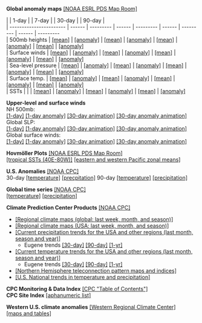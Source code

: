 **Global anomaly maps**  [[NOAA ESRL PDS Map Room]](https://www.esrl.noaa.gov/psd/map/)

|                         | 1-day  |           | 7-day  |           | 30-day |           | 90-day |           
| ----------------------- | ------ | --------- | ------ | --------- | ------ | --------- | ------ | ---------            
| 500mb&nbsp;heights      | [[mean]](http://www.cdc.noaa.gov/map/images/fnl/500z_01.fnl.gif) | [[anomaly]](http://www.cdc.noaa.gov/map/images/fnl/500z_01a.fnl.gif) | [[mean]](http://www.cdc.noaa.gov/map/images/fnl/500z_07.fnl.gif) | [[anomaly]](http://www.cdc.noaa.gov/map/images/fnl/500z_07a.fnl.gif) | [[mean]](http://www.cdc.noaa.gov/map/images/fnl/500z_30.fnl.gif) | [[anomaly]](http://www.cdc.noaa.gov/map/images/fnl/500z_30a.fnl.gif) | [[mean]](http://www.cdc.noaa.gov/map/images/fnl/500z_90.fnl.gif) | [[anomaly]](http://www.cdc.noaa.gov/map/images/fnl/500z_90a.fnl.gif)          
| Surface&nbsp;winds      | [[mean]](http://www.cdc.noaa.gov/map/images/fnl/sfctmpmer_01.fnl.gif) | [[anomaly]](http://www.cdc.noaa.gov/map/images/fnl/sfctmpmer_01a.fnl.gif) | [[mean]](http://www.cdc.noaa.gov/map/images/fnl/sfctmpmer_07.fnl.gif) | [[anomaly]](http://www.cdc.noaa.gov/map/images/fnl/sfctmpmer_07a.fnl.gif) | [[mean]](http://www.cdc.noaa.gov/map/images/fnl/sfctmpmer_30.fnl.gif) | [[anomaly]](http://www.cdc.noaa.gov/map/images/fnl/sfctmpmer_30a.fnl.gif) | [[mean]](http://www.cdc.noaa.gov/map/images/fnl/sfctmpmer_90.fnl.gif) | [[anomaly]](http://www.cdc.noaa.gov/map/images/fnl/sfctmpmer_90a.fnl.gif)          
| Sea-level&nbsp;pressure | [[mean]](http://www.cdc.noaa.gov/map/images/fnl/sfctmpmer_01.fnl.gif) | [[anomaly]](http://www.cdc.noaa.gov/map/images/fnl/sfctmpmer_01a.fnl.gif) | [[mean]](http://www.cdc.noaa.gov/map/images/fnl/sfctmpmer_07.fnl.gif) | [[anomaly]](http://www.cdc.noaa.gov/map/images/fnl/sfctmpmer_07a.fnl.gif) | [[mean]](http://www.cdc.noaa.gov/map/images/fnl/sfctmpmer_30.fnl.gif) | [[anomaly]](http://www.cdc.noaa.gov/map/images/fnl/sfctmpmer_30a.fnl.gif) | [[mean]](http://www.cdc.noaa.gov/map/images/fnl/sfctmpmer_90.fnl.gif) | [[anomaly]](http://www.cdc.noaa.gov/map/images/fnl/sfctmpmer_90a.fnl.gif)          
| Surface&nbsp;temp.      | [[mean]](http://www.cdc.noaa.gov/map/images/fnl/sfctmpmer_01.fnl.gif) | [[anomaly]](http://www.cdc.noaa.gov/map/images/fnl/sfctmpmer_01a.fnl.gif) | [[mean]](http://www.cdc.noaa.gov/map/images/fnl/sfctmpmer_07.fnl.gif) | [[anomaly]](http://www.cdc.noaa.gov/map/images/fnl/sfctmpmer_07a.fnl.gif) | [[mean]](http://www.cdc.noaa.gov/map/images/fnl/sfctmpmer_30.fnl.gif) | [[anomaly]](http://www.cdc.noaa.gov/map/images/fnl/sfctmpmer_30a.fnl.gif) | [[mean]](http://www.cdc.noaa.gov/map/images/fnl/sfctmpmer_90.fnl.gif) | [[anomaly]](http://www.cdc.noaa.gov/map/images/fnl/sfctmpmer_90a.fnl.gif)   
| SSTs                    |        |              | [[mean]](http://www.cdc.noaa.gov/map/images/sst/sst.gif) | [[anomaly]](http://www.cdc.noaa.gov/map/images/sst/sst.anom.gif) | [[mean]](http://www.cdc.noaa.gov/map/images/sst/sst.month.gif) | [[anomaly]](http://www.cdc.noaa.gov/map/images/sst/sst.anom.month.gif) | [[mean]](http://www.cdc.noaa.gov/map/images/sst/sst.seasonal.gif) | [[anomaly]](http://www.cdc.noaa.gov/map/images/sst/sst.anom.seasonal.gif)   

**Upper-level and surface winds**  
NH 500mb:  
[[1-day]](http://www.cdc.noaa.gov/map/images/fnl/500z_01.fnl.gif)
[[1-day anomaly]](http://www.cdc.noaa.gov/map/images/fnl/500z_01a.fnl.gif)
[[30-day animation]](http://www.cdc.noaa.gov/map/images/fnl/500z_01_30frames.fnl.anim.html)
[[30-day anomaly animation]](http://www.cdc.noaa.gov/map/images/fnl/500z_01a_30frames.fnl.anim.html)  
Global SLP:  
[[1-day]](http://www.cdc.noaa.gov/map/images/fnl/slp_01.fnl.gif)
[[1-day anomaly]](http://www.cdc.noaa.gov/map/images/fnl/slp_01a.fnl.gif)
[[30-day animation]](http://www.cdc.noaa.gov/map/images/fnl/slp_01_30frames.fnl.anim.html)
[[30-day anomaly animation]](http://www.cdc.noaa.gov/map/images/fnl/slp_01a_30frames.fnl.anim.html)  
Global surface winds:  
[[1-day]](http://www.cdc.noaa.gov/map/images/fnl/sfcwnd_01.fnl.gif)
[[1-day anomaly]](http://www.cdc.noaa.gov/map/images/fnl/sfcwnd_01a.fnl.gif)
[[30-day animation]](http://www.cdc.noaa.gov/map/images/fnl/sfcwnd_01_30frames.fnl.anim.html)
[[30-day anomaly animation]](http://www.cdc.noaa.gov/map/images/fnl/sfcwnd_01a_30frames.fnl.anim.html)  

**Hovmöller Plots**  [[NOAA ESRL PDS Map Room]](https://www.esrl.noaa.gov/psd/map/)  
[[tropical SSTs (40E-80W)]](http://www.esrl.noaa.gov/psd/map/images/sst/sst.month.anom.hov.io.gif)
[[eastern and western Pacific zonal means]](http://www.esrl.noaa.gov/psd/map/images/sst/sst.month.anom.pacific.lat.gif)

**U.S. Anomalies**  [[NOAA CPC]](https://www.cpc.ncep.noaa.gov)  
30-day [[temperature]](http://www.cpc.ncep.noaa.gov/products/analysis_monitoring/regional_monitoring/us_monthly_tanom.shtml)
[[precpitation]](http://www.cpc.ncep.noaa.gov/products/analysis_monitoring/regional_monitoring/us_monthly_pct_precip.shtml)
90-day [[temperature]](http://www.cpc.ncep.noaa.gov/products/analysis_monitoring/regional_monitoring/us_3-month_tanom.shtml)
[[precipitation]](http://www.cpc.ncep.noaa.gov/products/analysis_monitoring/regional_monitoring/us_3-month_pct_precip.shtml)  

**Global time series** [[NOAA CPC]](https://www.cpc.ncep.noaa.gov/products/monitoring_and_data/)  
[[temperature]](https://www.cpc.ncep.noaa.gov/products/global_monitoring/temperature/global_temp_accum.shtml)
[[precipitation]](https://www.cpc.ncep.noaa.gov/products/global_monitoring/precipitation/global_precip_accum.shtml)

**Climate Prediction Center Products** [[NOAA CPC]](https://www.cpc.ncep.noaa.gov)  

- [[Regional climate maps (global:  last week, month, and season)]](http://www.cpc.ncep.noaa.gov/products/analysis_monitoring/regional_monitoring/)
- [[Regional climate maps (USA:  last week, month, and season)]](http://www.cpc.ncep.noaa.gov/products/analysis_monitoring/regional_monitoring/usa.shtml)
- [[Current precipitation trends for the USA and other regions (last month, season and year)]](http://www.cpc.ncep.noaa.gov/products/global_monitoring/precipitation/global_precip_accum.shtml)
	- Eugene trends [[30-day]](http://www.cpc.ncep.noaa.gov/products/global_monitoring/precipitation/sn72693_30.gif)  [[90-day]](http://www.cpc.ncep.noaa.gov/products/global_monitoring/precipitation/sn72693_90.gif) [[1-yr]](http://www.cpc.ncep.noaa.gov/products/global_monitoring/precipitation/sn72693_1yr.gif)
- [[Current temperature trends for the USA and other regions (last month, season and year)]](http://www.cpc.ncep.noaa.gov/products/global_monitoring/temperature/global_temp_accum.shtml)
	- Eugene trends [[30-day]](http://www.cpc.ncep.noaa.gov/products/global_monitoring/temperature/tn72693_30.gif)  [[90-day]](http://www.cpc.ncep.noaa.gov/products/global_monitoring/temperature/tn72693_90.gif) [[1-yr]](http://www.cpc.ncep.noaa.gov/products/global_monitoring/temperature/tn72693_1yr.gif)
- [[Northern Hemisphere teleconnection pattern maps and indices]](http://www.cpc.ncep.noaa.gov/data/teledoc/telecontents.shtml)
- [[U.S. National trends in temperature and precipitation]](https://www.ncdc.noaa.gov/temp-and-precip/us-trends/)

**CPC Monitoring & Data Index** [[CPC "Table of Contents"]](https://www.cpc.ncep.noaa.gov/products/MD_index.shtml)  
**CPC Site Index** [[aphanumeric list]](https://www.cpc.ncep.noaa.gov/products/site_index.shtml)

**Western U.S. climate anomalies** [[Western Regional Climate Center]](http://www.wrcc.dri.edu/)  
[[maps and tables]](http://www.wrcc.dri.edu/anom/)
